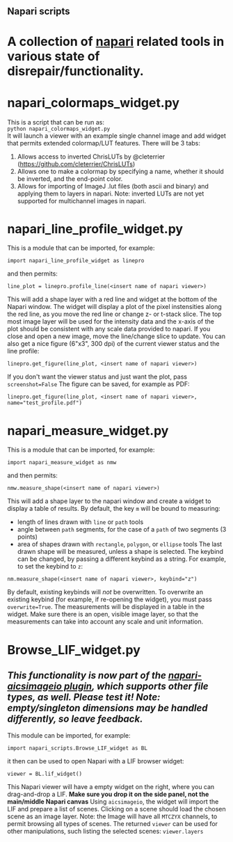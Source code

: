 ## Napari scripts
# A collection of [napari](https://napari.org) related tools in various state of disrepair/functionality.

# napari_colormaps_widget.py 
This is a script that can be run as:  
`python napari_colormaps_widget.py`  
It will launch a viewer with an example single channel image and add widget that permits extended colormap/LUT features. 
There will be 3 tabs:
1. Allows access to inverted ChrisLUTs by @cleterrier (https://github.com/cleterrier/ChrisLUTs)
2. Allows one to make a colormap by specifying a name, whether it should be inverted, and the end-point color.
3. Allows for importing of ImageJ .lut files (both ascii and binary) and applying them to layers in napari.
Note: inverted LUTs are not yet supported for multichannel images in napari.

# napari_line_profile_widget.py
This is a module that can be imported, for example:
```
import napari_line_profile_widget as linepro
```
and then permits:
```
line_plot = linepro.profile_line(<insert name of napari viewer>) 
```
This will add a shape layer with a red line and widget at the bottom of the Napari window. 
The widget will display a plot of the pixel instensities along the red line, as you move the red line or change z- or t-stack slice.
The top most image layer will be used for the intensity data and the x-axis of the plot should be consistent with any scale data provided to napari. If you close and open a new image, move the line/change slice to update.
You can also get a nice figure (6"x3", 300 dpi) of the current viewer status and the line profile:
```
linepro.get_figure(line_plot, <insert name of napari viewer>)
```
If you don't want the viewer status and just want the plot, pass `screenshot=False`
The figure can be saved, for example as PDF:
```
linepro.get_figure(line_plot, <insert name of napari viewer>, name="test_profile.pdf")
```

# napari_measure_widget.py
This is a module that can be imported, for example:
```
import napari_measure_widget as nmw
```
and then permits:
```
nmw.measure_shape(<insert name of napari viewer>)
```
This will add a shape layer to the napari window and create a widget to display a table of results. By default, the key `m` will be bound to measuring:
- length of lines drawn with `line` or `path` tools
- angle between `path` segments, for the case of a `path` of two segments (3 points)
- area of shapes drawn with `rectangle`, `polygon`, or `ellipse` tools
The last drawn shape will be measured, unless a shape is selected.
The keybind can be changed, by passing a different keybind as a string. For example, to set the keybind to `z`:
```
nm.measure_shape(<insert name of napari viewer>, keybind="z")
```
By default, existing keybinds will *not* be overwritten. To overwrite an existing keybind (for example, if re-opening the widget), you must pass `overwrite=True`.
The measurements will be displayed in a table in the widget. 
Make sure there is an open, visible image layer, so that the measurements can take into account any scale and unit information.

# Browse_LIF_widget.py
## *This functionality is now part of the [napari-aicsimageio plugin](https://github.com/AllenCellModeling/napari-aicsimageio), which supports other file types, as well. Please test it! Note: empty/singleton dimensions may be handled differently, so leave feedback.*

This module can be imported, for example:
```
import napari_scripts.Browse_LIF_widget as BL
```
it then can be used to open Napari with a LIF browser widget:
```
viewer = BL.lif_widget()
```
This Napari viewer will have a empty widget on the right, where you can drag-and-drop a LIF. **Make sure you drop it on the side panel, not the main/middle Napari canvas** Using `aicsimageio`, the widget will import the LIF and prepare a list of scenes. Clicking on a scene should load the chosen scene as an image layer. Note: the Image will have all `MTCZYX` channels, to permit browsing all types of scenes. The returned `viewer` can be used for other manipulations, such listing the selected scenes: `viewer.layers`

